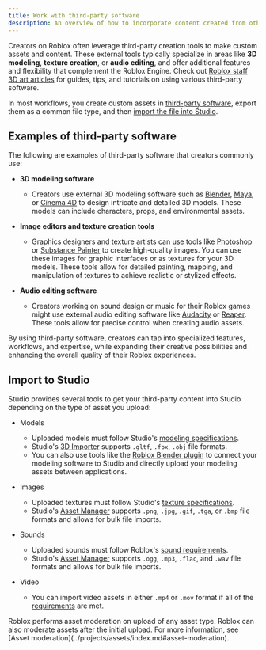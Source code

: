 ```yaml
---
title: Work with third-party software
description: An overview of how to incorporate content created from other software into Studio.
---
```


Creators on Roblox often leverage third-party creation tools to make custom assets and content. These external tools typically specialize in areas like **3D modeling**, **texture creation**, or **audio editing**, and offer additional features and flexibility that complement the Roblox Engine. Check out [Roblox staff 3D art articles](https://devforum.roblox.com/tags/c/resources/roblox-staff/278/art) for guides, tips, and tutorials on using various third-party software.

In most workflows, you create custom assets in [third-party software](#examples-of-third-party-software), export them as a common file type, and then [import the file into Studio](#import-to-studio).

## Examples of third-party software

The following are examples of third-party software that creators commonly use:

- **3D modeling software**

  - Creators use external 3D modeling software such as [Blender](https://www.blender.org/), [Maya](https://www.autodesk.com/products/maya/overview), or [Cinema 4D](https://www.maxon.net/en/cinema-4d) to design intricate and detailed 3D models. These models can include characters, props, and environmental assets.

- **Image editors and texture creation tools**

  - Graphics designers and texture artists can use tools like [Photoshop](https://www.adobe.com/products/photoshop) or [Substance Painter](https://www.adobe.com/products/substance3d-painter) to create high-quality images. You can use these images for graphic interfaces or as textures for your 3D models. These tools allow for detailed painting, mapping, and manipulation of textures to achieve realistic or stylized effects.

- **Audio editing software**

  - Creators working on sound design or music for their Roblox games might use external audio editing software like [Audacity](https://www.audacityteam.org/) or [Reaper](https://www.reaper.fm/). These tools allow for precise control when creating audio assets.

By using third-party software, creators can tap into specialized features, workflows, and expertise, while expanding their creative possibilities and enhancing the overall quality of their Roblox experiences.

## Import to Studio

Studio provides several tools to get your third-party content into Studio depending on the type of asset you upload:

- Models

  - Uploaded models must follow Studio's [modeling specifications](../art/modeling/specifications.md).
  - Studio's [3D Importer](../art/modeling/3d-importer.md) supports `.gltf`, `.fbx`, `.obj` file formats.
  - You can also use tools like the [Roblox Blender plugin](../art/modeling/roblox-blender-plugin.md) to connect your modeling software to Studio and directly upload your modeling assets between applications.

- Images

  - Uploaded textures must follow Studio's [texture specifications](../art/modeling/specifications.md).
  - Studio's [Asset Manager](../projects/assets/manager.md) supports `.png`, `.jpg`, `.gif`, `.tga`, or `.bmp` file formats and allows for bulk file imports.

- Sounds

  - Uploaded sounds must follow Roblox's [sound requirements](../sound/assets.md#requirements).
  - Studio's [Asset Manager](../projects/assets/manager.md) supports `.ogg`, `.mp3`, `.flac`, and `.wav` file formats and allows for bulk file imports.

- Video

  - You can import video assets in either `.mp4` or `.mov` format if all of the [requirements](../ui/video-frames.md) are met.

<Alert severity ='warning'>
Roblox performs asset moderation on upload of any asset type. Roblox can also moderate assets after the initial upload. For more information, see [Asset moderation](../projects/assets/index.md#asset-moderation).
</Alert>
